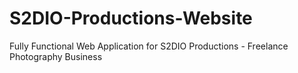 # S2DIO-Productions-Website
Fully Functional Web Application for S2DIO Productions - Freelance Photography Business
